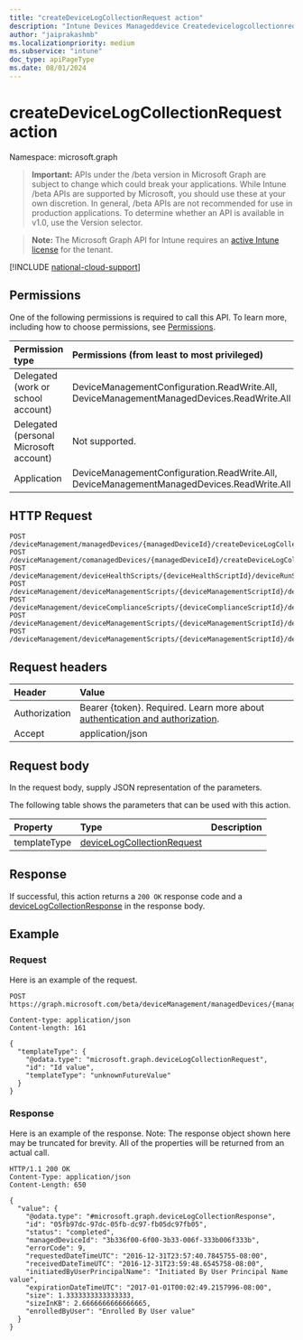 ```yaml
---
title: "createDeviceLogCollectionRequest action"
description: "Intune Devices Manageddevice Createdevicelogcollectionrequest Api ."
author: "jaiprakashmb"
ms.localizationpriority: medium
ms.subservice: "intune"
doc_type: apiPageType
ms.date: 08/01/2024
---
```


# createDeviceLogCollectionRequest action

Namespace: microsoft.graph

> **Important:** APIs under the /beta version in Microsoft Graph are subject to change which could break your applications. While Intune /beta APIs are supported by Microsoft, you should use these at your own discretion. In general, /beta APIs are not recommended for use in production applications. To determine whether an API is available in v1.0, use the Version selector.

> **Note:** The Microsoft Graph API for Intune requires an [active Intune license](https://go.microsoft.com/fwlink/?linkid=839381) for the tenant.



[!INCLUDE [national-cloud-support](../../includes/all-clouds.md)]

## Permissions
One of the following permissions is required to call this API. To learn more, including how to choose permissions, see [Permissions](/graph/permissions-reference).

|Permission type|Permissions (from least to most privileged)|
|:---|:---|
|Delegated (work or school account)|DeviceManagementConfiguration.ReadWrite.All, DeviceManagementManagedDevices.ReadWrite.All|
|Delegated (personal Microsoft account)|Not supported.|
|Application|DeviceManagementConfiguration.ReadWrite.All, DeviceManagementManagedDevices.ReadWrite.All|

## HTTP Request
<!-- {
  "blockType": "ignored"
}
-->
``` http
POST /deviceManagement/managedDevices/{managedDeviceId}/createDeviceLogCollectionRequest
POST /deviceManagement/comanagedDevices/{managedDeviceId}/createDeviceLogCollectionRequest
POST /deviceManagement/deviceHealthScripts/{deviceHealthScriptId}/deviceRunStates/{deviceHealthScriptDeviceStateId}/managedDevice/createDeviceLogCollectionRequest
POST /deviceManagement/deviceManagementScripts/{deviceManagementScriptId}/deviceRunStates/{deviceManagementScriptDeviceStateId}/managedDevice/createDeviceLogCollectionRequest
POST /deviceManagement/deviceComplianceScripts/{deviceComplianceScriptId}/deviceRunStates/{deviceComplianceScriptDeviceStateId}/managedDevice/createDeviceLogCollectionRequest
POST /deviceManagement/deviceManagementScripts/{deviceManagementScriptId}/deviceRunStates/{deviceManagementScriptDeviceStateId}/managedDevice/users/{userId}/managedDevices/{managedDeviceId}/createDeviceLogCollectionRequest
POST /deviceManagement/deviceManagementScripts/{deviceManagementScriptId}/deviceRunStates/{deviceManagementScriptDeviceStateId}/managedDevice/detectedApps/{detectedAppId}/managedDevices/{managedDeviceId}/createDeviceLogCollectionRequest
```

## Request headers
|Header|Value|
|:---|:---|
|Authorization|Bearer {token}. Required. Learn more about [authentication and authorization](/graph/auth/auth-concepts).|
|Accept|application/json|

## Request body
In the request body, supply JSON representation of the parameters.

The following table shows the parameters that can be used with this action.

|Property|Type|Description|
|:---|:---|:---|
|templateType|[deviceLogCollectionRequest](../resources/intune-devices-devicelogcollectionrequest.md)||



## Response
If successful, this action returns a `200 OK` response code and a [deviceLogCollectionResponse](../resources/intune-devices-devicelogcollectionresponse.md) in the response body.

## Example

### Request
Here is an example of the request.
``` http
POST https://graph.microsoft.com/beta/deviceManagement/managedDevices/{managedDeviceId}/createDeviceLogCollectionRequest

Content-type: application/json
Content-length: 161

{
  "templateType": {
    "@odata.type": "microsoft.graph.deviceLogCollectionRequest",
    "id": "Id value",
    "templateType": "unknownFutureValue"
  }
}
```

### Response
Here is an example of the response. Note: The response object shown here may be truncated for brevity. All of the properties will be returned from an actual call.
``` http
HTTP/1.1 200 OK
Content-Type: application/json
Content-Length: 650

{
  "value": {
    "@odata.type": "#microsoft.graph.deviceLogCollectionResponse",
    "id": "05fb97dc-97dc-05fb-dc97-fb05dc97fb05",
    "status": "completed",
    "managedDeviceId": "3b336f00-6f00-3b33-006f-333b006f333b",
    "errorCode": 9,
    "requestedDateTimeUTC": "2016-12-31T23:57:40.7845755-08:00",
    "receivedDateTimeUTC": "2016-12-31T23:59:48.6545758-08:00",
    "initiatedByUserPrincipalName": "Initiated By User Principal Name value",
    "expirationDateTimeUTC": "2017-01-01T00:02:49.2157996-08:00",
    "size": 1.3333333333333333,
    "sizeInKB": 2.6666666666666665,
    "enrolledByUser": "Enrolled By User value"
  }
}
```